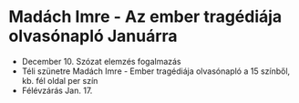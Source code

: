 # Madách Imre - Az ember tragédiája olvasónapló Januárra  
- December 10. Szózat elemzés fogalmazás  
- Téli szünetre Madách Imre - Ember tragédiája olvasónapló a 15 színből, kb. fél oldal per szín  
- Félévzárás Jan. 17.  
